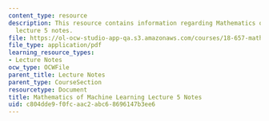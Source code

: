 ```yaml
---
content_type: resource
description: This resource contains information regarding Mathematics of machine learning
  lecture 5 notes.
file: https://ol-ocw-studio-app-qa.s3.amazonaws.com/courses/18-657-mathematics-of-machine-learning-fall-2015/c804dde9f0fcaac2abc68696147b3ee6_MIT18_657F15_L5.pdf
file_type: application/pdf
learning_resource_types:
- Lecture Notes
ocw_type: OCWFile
parent_title: Lecture Notes
parent_type: CourseSection
resourcetype: Document
title: Mathematics of Machine Learning Lecture 5 Notes
uid: c804dde9-f0fc-aac2-abc6-8696147b3ee6
---
```

